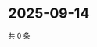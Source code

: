# 2025-09-14

共 0 条

<!-- BEGIN ZHIHUVIDEO -->
<!-- 最后更新时间 Sun Sep 14 2025 21:13:53 GMT+0800 (China Standard Time) -->

<!-- END ZHIHUVIDEO -->
